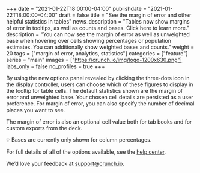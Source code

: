 +++
date = "2021-01-22T18:00:00-04:00"
publishdate = "2021-01-22T18:00:00-04:00"
draft = false
title = "See the margin of error and other helpful statistics in tables"
news_description = "Tables now show margins of error in tooltips, as well as counts and bases. Click here to learn more."
description = "You can now see the margin of error as well as unweighted base when hovering over cells showing percentages or population estimates. You can additionally show weighted bases and counts."
weight = 20
tags = ["margin of error, analytics, statistics"]
categories = ["feature"]
series = "main"
images = ["https://crunch.io/img/logo-1200x630.png"]
labs_only = false
no_profiles = true
+++

By using the new options panel revealed by clicking the three-dots icon in the display controller, users can choose which of these figures to display in the tooltip for table cells. The default statistics shown are the margin of error and unweighted base. Your chosen cell details are persisted as a user preference. For margin of error, you can also specify the number of decimal places you want to see.

The margin of error is also an optional cell value both for tab books and for custom exports from the deck.

:bulb: Bases are currently only shown for column percentages.

For full details of all of the options available, see the [help center](https://help.crunch.io/hc/en-us/articles/360040932251-Customizing-a-Table-or-Graph#more-options).

We’d love your feedback at [support@crunch.io](mailto:support@crunch.io).
